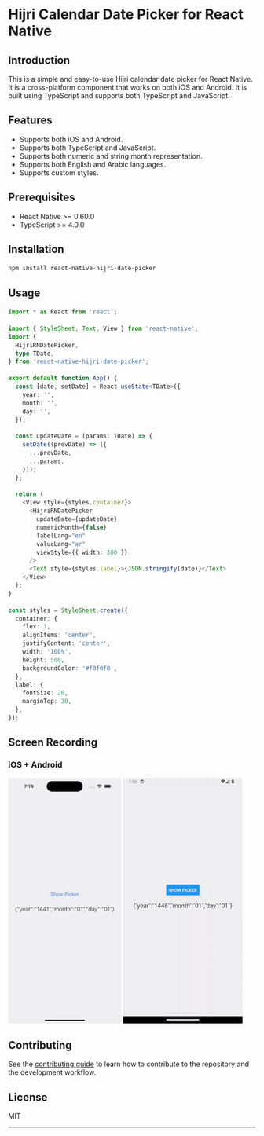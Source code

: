 # Hijri Calendar Date Picker for React Native

## Introduction

This is a simple and easy-to-use Hijri calendar date picker for React Native. It is a cross-platform component that works on both iOS and Android. It is built using TypeScript and supports both TypeScript and JavaScript.

## Features

- Supports both iOS and Android.
- Supports both TypeScript and JavaScript.
- Supports both numeric and string month representation.
- Supports both English and Arabic languages.
- Supports custom styles.

## Prerequisites

- React Native >= 0.60.0
- TypeScript >= 4.0.0

## Installation

```sh
npm install react-native-hijri-date-picker
```

## Usage

```ts
import * as React from 'react';

import { StyleSheet, Text, View } from 'react-native';
import {
  HijriRNDatePicker,
  type TDate,
} from 'react-native-hijri-date-picker';

export default function App() {
  const [date, setDate] = React.useState<TDate>({
    year: '',
    month: '',
    day: '',
  });

  const updateDate = (params: TDate) => {
    setDate((prevDate) => ({
      ...prevDate,
      ...params,
    }));
  };

  return (
    <View style={styles.container}>
      <HijriRNDatePicker
        updateDate={updateDate}
        numericMonth={false}
        labelLang="en"
        valueLang="ar"
        viewStyle={{ width: 300 }}
      />
      <Text style={styles.label}>{JSON.stringify(date)}</Text>
    </View>
  );
}

const styles = StyleSheet.create({
  container: {
    flex: 1,
    alignItems: 'center',
    justifyContent: 'center',
    width: '100%',
    height: 500,
    backgroundColor: '#f0f0f0',
  },
  label: {
    fontSize: 20,
    marginTop: 20,
  },
});

```

## Screen Recording

### iOS + Android

![Hijri Date Picker in Action](media/screen-recording.gif)
![Hijri Date Picker in Action in Android](media/screen-recording-android.gif)

## Contributing

See the [contributing guide](CONTRIBUTING.md) to learn how to contribute to the repository and the development workflow.

## License

MIT

---
